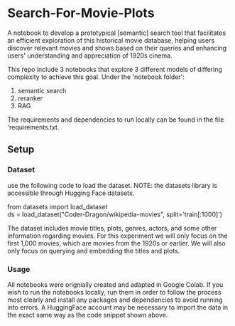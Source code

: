 # Search-For-Movie-Plots
A notebook to develop a prototypical [semantic] search tool that facilitates an efficient exploration of this historical movie database, helping users
discover relevant movies and shows based on their queries and enhancing users' understanding and appreciation of 1920s cinema.

This repo include 3 notebooks that explore 3 different models of differing complexity to achieve this goal.
Under the 'notebook folder':
1. semantic search
2. reranker
3. RAG

The requirements and dependencies to run locally can be found in the file 'requirements.txt.

## Setup
### Dataset
use the following code to load the dataset. NOTE: the datasets library is accessible through Hugging Face datasets.

from datasets import load_dataset  
ds = load_dataset("Coder-Dragon/wikipedia-movies", split='train[:1000]')

The dataset includes movie titles, plots, genres, actors, and some other information regarding movies. For this experiment we will only focus on the first 1,000 movies, which are movies from the 1920s or earlier. We will also only focus on querying and embedding the titles and plots.

### Usage 
All notebooks were orignially created and adapted in Google Colab. 
If you wish to run the notebooks locally, run them in order to follow the process most clearly and install any packages and dependencies to avoid running into errors.
A HuggingFace account may be necessary to import the data in the exact same way as the code snippet shown above.
